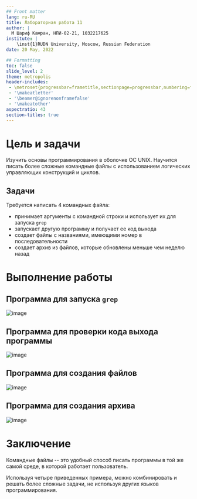 ```yaml
---
## Front matter
lang: ru-RU
title: Лабораторная работа 11
author: |
  М Шариф Камран, НПИ-02-21, 1032217625
institute: |
	\inst{1}RUDN University, Moscow, Russian Federation
date: 20 May, 2022

## Formatting
toc: false
slide_level: 2
theme: metropolis
header-includes: 
 - \metroset{progressbar=frametitle,sectionpage=progressbar,numbering=fraction}
 - '\makeatletter'
 - '\beamer@ignorenonframefalse'
 - '\makeatother'
aspectratio: 43
section-titles: true
---
```


# Цель и задачи

Изучить основы программирования в оболочке ОС UNIX. Научится писать более
сложные командные файлы с использованием логических управляющих конструкций
и циклов.

## Задачи

Требуется написать 4 командных файла:

- принимает аргументы с командной строки и использует их для запуска `grep`
- запускает другую программу и получает ее код выхода
- создает файлы с названиями, имеющими номер в последовательности
- создает архив из файлов, которые обновлены меньше чем неделю назад

# Выполнение работы

## Программа для запуска `grep`

![image](https://user-images.githubusercontent.com/103488170/170822252-3b7566a8-5b80-4fcd-a6b0-00ac38a90459.png)


## Программа для проверки кода выхода программы

![image](https://user-images.githubusercontent.com/103488170/170822262-a7340080-bb45-4bd6-a181-c9e13707dd13.png)


## Программа для создания файлов

![image](https://user-images.githubusercontent.com/103488170/170822275-d86d2d34-0052-451f-b99b-f261e36f9f6d.png)


## Программа для создания архива

![image](https://user-images.githubusercontent.com/103488170/170822288-a8d5a826-75fa-405b-addb-925d7355b443.png)


# Заключение

Командные файлы -- это удобный способ писать программы в той же самой среде, в которой работает пользователь.

Используя четыре приведенных примера, можно комбинировать и решать более сложные задачи, не используя других языков программирования.
